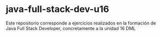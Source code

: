 # java-full-stack-dev-u16
Este repositorio corresponde a ejercicios realizados en la formación de Java Full Stack Developer, concretamente a la unidad 16 DML


``` sql

```


``` sql

```



``` sql

```


``` sql

```
